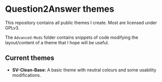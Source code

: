 
Question2Answer themes
=================================================

This repository contains all public themes I create. Most are licensed under GPLv3.

The `Advanced-Mods` folder contains snippets of code modifying the layout/content of a theme that I hope will be useful.

Current themes
-------------------------------------------------

- **SV-Clean-Base:** A basic theme with neutral colours and some usability modifications.
